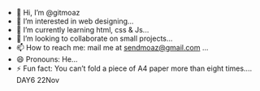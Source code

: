 - 👋 Hi, I’m @gitmoaz
- 👀 I’m interested in web designing...
- 🌱 I’m currently learning html, css & Js...
- 💞️ I’m looking to collaborate on small projects...
- 📫 How to reach me: mail me at sendmoaz@gmail.com ...
- 😄 Pronouns: He...
- ⚡ Fun fact: You can’t fold a piece of A4 paper more than eight times....
DAY6 22Nov
<!---
gitmoaz/gitmoaz is a ✨ special ✨ repository because its `README.md` (this file) appears on your GitHub profile.
You can click the Preview link to take a look at your changes.
--->
